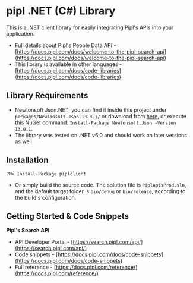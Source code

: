 pipl .NET (C#) Library
===========================

This is a .NET client library for easily integrating Pipl's APIs into your application.

* Full details about Pipl's People Data API - [https://docs.pipl.com/docs/welcome-to-the-pipl-search-api](https://docs.pipl.com/docs/welcome-to-the-pipl-search-api)
* This library is available in other languages - [https://docs.pipl.com/docs/code-libraries](https://docs.pipl.com/docs/code-libraries)

Library Requirements
--------------------

* Newtonsoft Json.NET, you can find it inside this project under `packages/Newtonsoft.Json.13.0.1/` or download from [here](http://json.codeplex.com/releases/view/97986), or execute this NuGet command: `Install-Package Newtonsoft.Json -Version 13.0.1`.
* The library was tested on .NET v6.0 and should work on later versions as well


Installation
------------

```
PM> Install-Package piplclient
```

* Or simply build the source code. The solution file is `PiplApisProd.sln`, and the default target folder is `bin/debug` or `bin/release`, according to the build's configuration.

Getting Started & Code Snippets
-------------------------------

**Pipl's Search API**
* API Developer Portal - [https://search.pipl.com/api/](https://search.pipl.com/api/)
* Code snippets - [https://docs.pipl.com/docs/code-snippets](https://docs.pipl.com/docs/code-snippets)
* Full reference - [https://docs.pipl.com/reference/](https://docs.pipl.com/reference/)

